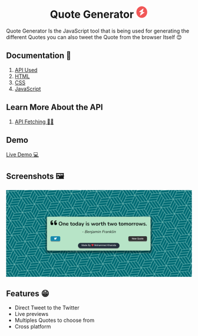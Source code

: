 <div>
 <h1 style="text-align:center">
 Quote Generator
     <a herf="https://quote-generator-mohammed-kharoda.netlify.app/">
     <img src="./favicon/favicon-32x32.png">
     </a>
    </h1>
</div>


Quote Generator Is the JavaScript tool that is being used for generating the different Quotes you can also tweet the Quote from the browser Itself 😊

## Documentation 📃

1. [API Used](https://type.fit/api/quotes)
2. [HTML](https://developer.mozilla.org/en-US/docs/Web/HTML)
3. [CSS](https://developer.mozilla.org/en-US/docs/Web/CSS)
4. [JavaScript](https://developer.mozilla.org/en-US/docs/Web/JavaScript)

## Learn More About the API

1.  [API Fetching 🤙🏼](https://developer.mozilla.org/en-US/docs/Web/JavaScript/Reference/Statements/async_function)

## Demo

[Live Demo 💻](https://quote-generator-mohammed-kharoda.netlify.app/)

## Screenshots 🖼️

![App Screenshot](./favicon/ss.png)

## Features 😁

- Direct Tweet to the Twitter
- Live previews
- Multiples Quotes to choose from
- Cross platform
